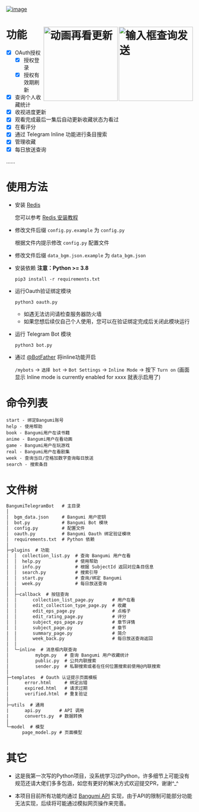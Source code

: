 [![image](https://cdn.jsdelivr.net/gh/Ukenn2112/image/BangumiTelegramBot.png)](https://github.com/Ukenn2112/BangumiTelegramBot/)


# 功能 <img src="https://cdn.jsdelivr.net/gh/Ukenn2112/image/IMG_4622.gif" alt="输入框查询发送" width="200" align='right'><img src="https://cdn.jsdelivr.net/gh/Ukenn2112/image/IMG_4643.gif" alt="动画再看更新" width="200" align='right'>

- [x] OAuth授权
  - [x] 授权登录
  - [x] 授权有效期刷新
- [x] 查询个人收藏统计
- [x] 收视进度更新
- [x] 观看完成最后一集后自动更新收藏状态为看过
- [x] 在看评分
- [x] 通过 Telegram Inline 功能进行条目搜索
- [x] 管理收藏
- [x] 每日放送查询

......

# 使用方法

- 安装 [Redis](https://redis.io/)

  您可以参考 [Redis 安装教程](https://www.google.com/search?q=Redis%E5%AE%89%E8%A3%85%E6%95%99%E7%A8%8B)

- 修改文件后缀 `config.py.example` 为 `config.py`

  根据文件内提示修改 `config.py` 配置文件

- 修改文件后缀 `data_bgm.json.example` 为 `data_bgm.json`

- 安装依赖 **注意：Python >= 3.8**

  ```
  pip3 install -r requirements.txt
  ```

- 运行Oauth验证绑定模块

  ```
  python3 oauth.py
  ```
  
  - 如遇无法访问请检查服务器防火墙
  - 如果您想后续仅自己个人使用，您可以在验证绑定完成后关闭此模块运行

- 运行 Telegram Bot 模块

  ```
  python3 bot.py
  ```

- 通过 [@BotFather](https://t.me/botfather) 将inline功能开启

  `/mybots` -> `选择 bot` -> `Bot Settings` -> `Inline Mode` -> 按下 `Turn on` (画面显示 Inline mode is currently enabled for xxxx 就表示启用了)

# 命令列表

```
start - 绑定Bangumi账号
help - 使用帮助
book - Bangumi用户在读书籍
anime - Bangumi用户在看动画
game - Bangumi用户在玩游戏
real - Bangumi用户在看剧集
week - 查询当日/空格加数字查询每日放送
search - 搜索条目
```

# 文件树

```txt
BangumiTelegramBot   # 主目录
│
│  bgm_data.json     # Bangumi 用户密钥
│  bot.py            # Bangumi Bot 模块
│  config.py         # 配置文件
│  oauth.py          # Bangumi Oauth 绑定验证模块
│  requirements.txt  # Python 依赖
│  
├─plugins  # 功能
│  │  collection_list.py  # 查询 Bangumi 用户在看
│  │  help.py             # 使用帮助
│  │  info.py             # 根据 SubjectId 返回对应条目信息
│  │  search.py           # 搜索引导
│  │  start.py            # 查询/绑定 Bangumi
│  │  week.py             # 每日放送查询
│  │  
│  ├─callback  # 按钮查询
│  │      collection_list_page.py       # 用户在看
│  │      edit_collection_type_page.py  # 收藏
│  │      edit_eps_page.py              # 点格子
│  │      edit_rating_page.py           # 评分
│  │      subject_eps_page.py           # 章节详情
│  │      subject_page.py               # 章节
|  |      summary_page.py               # 简介
│  │      week_back.py                  # 每日放送查询返回
│  │      
│  └─inline  # 消息框内联查询
│          mybgm.py   # 查询 Bangumi 用户收藏统计
│          public.py  # 公共内联搜索
│          sender.py  # 私聊搜索或者在任何位置搜索前使用@内联搜索
│          
├─templates  # Oauth 认证提示页面模板
│      error.html     # 绑定出错
|      expired.html   # 请求过期
│      verified.html  # 重复验证
│      
├─utils  # 通用
|      api.py       # API 调用
|      converts.py  # 数据转换
│
└─model  # 模型
      page_model.py # 页面模型
```

# 其它

- 这是我第一次写的Python项目，没系统学习过Python，许多细节上可能没有规范还请大佬们多多包涵，如您有更好的解决方式欢迎提交PR，谢谢^_^

- 本项目目前所有功能均通过 [Bangumi API](https://github.com/bangumi/api) 实现，由于API的限制可能部分功能无法实现，后续将可能通过模拟网页操作来完善。
